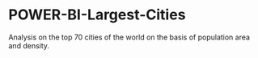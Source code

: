 # POWER-BI-Largest-Cities
Analysis on the top 70 cities of the world on the basis of population area and density.
